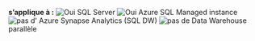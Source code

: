 <Token>**s’applique à :** ![ Oui ](media/yes-icon.png) SQL Server ![ Oui ](media/yes-icon.png) Azure SQL Managed instance ![ pas d' ](media/no-icon.png) Azure Synapse Analytics (SQL DW) ![ pas de ](media/no-icon.png) Data Warehouse parallèle</Token>